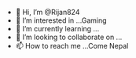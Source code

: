- 👋 Hi, I’m @Rijan824
- 👀 I’m interested in ...Gaming
- 🌱 I’m currently learning ...
- 💞️ I’m looking to collaborate on ...
- 📫 How to reach me ...Come Nepal

<!---
Rijan824/Rijan824 is a ✨ special ✨ repository because its `README.md` (this file) appears on your GitHub profile.
You can click the Preview link to take a look at your changes.
--->
